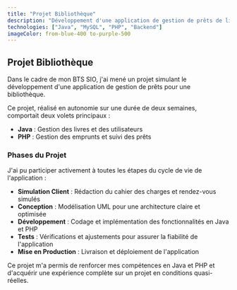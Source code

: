 ```yaml
---
title: "Projet Bibliothèque"
description: "Développement d'une application de gestion de prêts de livres pour une bibliothèque, intégrant Java et PHP."
technologies: ["Java", "MySQL", "PHP", "Backend"]
imageColor: from-blue-400 to-purple-500
---
```


## Projet Bibliothèque

Dans le cadre de mon BTS SIO, j'ai mené un projet simulant le développement d'une application de gestion de prêts pour une bibliothèque.

Ce projet, réalisé en autonomie sur une durée de deux semaines, comportait deux volets principaux :
- **Java** : Gestion des livres et des utilisateurs
- **PHP** : Gestion des emprunts et suivi des prêts

### Phases du Projet
J'ai pu participer activement à toutes les étapes du cycle de vie de l'application :
- **Simulation Client** : Rédaction du cahier des charges et rendez-vous simulés
- **Conception** : Modélisation UML pour une architecture claire et optimisée
- **Développement** : Codage et implémentation des fonctionnalités en Java et PHP
- **Tests** : Vérifications et ajustements pour assurer la fiabilité de l'application
- **Mise en Production** : Livraison et déploiement de l'application

Ce projet m'a permis de renforcer mes compétences en Java et PHP et d'acquérir une expérience complète sur un projet en conditions quasi-réelles.